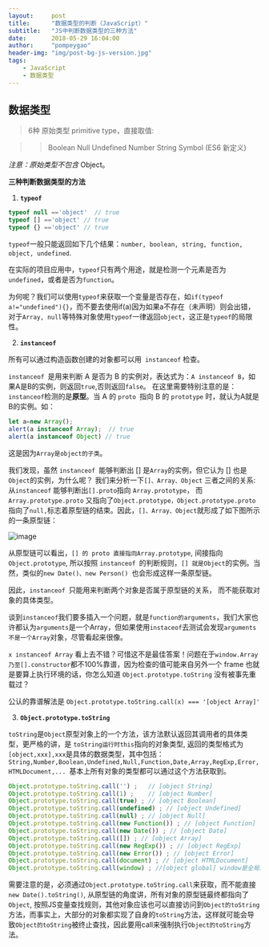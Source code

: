 ```yaml
---
layout:     post
title:      "数据类型的判断（JavaScript）"
subtitle:   "JS中判断数据类型的三种方法"
date:       2018-05-29 16:04:00
author:     "pompeygao"
header-img: "img/post-bg-js-version.jpg"
tags:
    - JavaScript
    - 数据类型
---
```


## 数据类型

> 6种 原始类型 primitive type，直接取值:

>> Boolean
>> Null
>> Undefined
>> Number
>> String
>> Symbol (ES6 新定义)

_注意：原始类型不包含_ Object。

**三种判断数据类型的方法**
1. **`typeof`**
```js
typeof null =='object'  // true 
typeof [] =='object' // true 
typeof {} =='object' // true 
```
`typeof`一般只能返回如下几个结果：`number, boolean, string, function, object, undefined`.

在实际的项目应用中，`typeof`只有两个用途，就是检测一个元素是否为`undefined`，或者是否为`function`。

为何呢？我们可以使用`typeof`来获取一个变量是否存在，如`if(typeof a!="undefined"){}`，而不要去使用if(a)因为如果a不存在（未声明）则会出错，对于`Array, null`等特殊对象使用`typeof`一律返回`object`，这正是`typeof`的局限性。

2. **`instanceof`**

所有可以通过构造函数创建的对象都可以用` instanceof` 检查。

`instanceof `是用来判断 A 是否为 B 的实例对，表达式为：`A instanceof B`，如果A是B的实例，则返回`true`,否则返回`false`。 在这里需要特别注意的是：`instanceof`检测的是**原型**。当 A 的 `proto `指向 B 的 `prototype` 时，就认为A就是B的实例。如：
```js
let a=new Array();
alert(a instanceof Array);  // true
alert(a instanceof Object) // true
```
这是因为```Array是object的子类```。

我们发现，虽然 `instanceof `能够判断出 [] 是`Array`的实例，但它认为 [] 也是`Object`的实例，为什么呢？ 我们来分析一下`[]、Array、Object` 三者之间的关系: 从`instanceof` 能够判断出` [].proto `指向 `Array.prototype`， 而 `Array.prototype.proto` 又指向了`Object.prototype，Object.prototype.proto `指向了`null,`标志着原型链的结束。因此，`[]、Array、Object`就形成了如下图所示的一条原型链：

![image](https://user-images.githubusercontent.com/17947266/40645009-9f1f74d2-6357-11e8-8e88-b31fdcaea332.png)

从原型链可以看出，`[] 的 proto 直接指向Array.prototype`, 间接指向`Object.prototype`, 所以按照 `instanceof `的判断规则，`[] 就是Object`的实例。当然，类似的`new Date()、new Person() `也会形成这样一条原型链。

因此，`instanceof `只能用来判断两个对象是否属于原型链的关系， 而不能获取对象的具体类型。

谈到`instanceof`我们要多插入一个问题，就是`function的arguments`，我们大家也许都认为`arguments`是一个Array，但如果使用`instaceof`去测试会发现`arguments不是一个Array`对象，尽管看起来很像。

`x instanceof Array`
看上去不错？可惜这不是最佳答案！问题在于`window.Array乃至[].constructor`都不100%靠谱，因为检查的值可能来自另外一个 frame 也就是要算上执行环境的话，你怎么知道 `Object.prototype.toString` 没有被事先重载过？


公认的靠谱解法是
`Object.prototype.toString.call(x) === '[object Array]'`

3. **`Object.prototype.toString`**

`toString`是`Object`原型对象上的一个方法，该方法默认返回其调用者的具体类型，更严格的讲，是 `toString运行时this`指向的对象类型, 返回的类型格式为`[object,xxx],xxx`是具体的数据类型，其中包括：`String,Number,Boolean,Undefined,Null,Function,Date,Array,RegExp,Error,HTMLDocument,... `基本上所有对象的类型都可以通过这个方法获取到。
```js
Object.prototype.toString.call('') ;   // [object String]
Object.prototype.toString.call(1) ;    // [object Number]
Object.prototype.toString.call(true) ; // [object Boolean]
Object.prototype.toString.call(undefined) ; // [object Undefined]
Object.prototype.toString.call(null) ; // [object Null]
Object.prototype.toString.call(new Function()) ; // [object Function]
Object.prototype.toString.call(new Date()) ; // [object Date]
Object.prototype.toString.call([]) ; // [object Array]
Object.prototype.toString.call(new RegExp()) ; // [object RegExp]
Object.prototype.toString.call(new Error()) ; // [object Error]
Object.prototype.toString.call(document) ; // [object HTMLDocument]
Object.prototype.toString.call(window) ; //[object global] window是全局对象global的引用
```

需要注意的是，必须通过`Object.prototype.toString.call`来获取，而不能直接 `new Date().toString()`, 从原型链的角度讲，所有对象的原型链最终都指向了`Object`, 按照JS变量查找规则，其他对象应该也可以直接访问到`Object的toString`方法，而事实上，大部分的对象都实现了自身的`toString`方法，这样就可能会导致`Object的toString`被终止查找，因此要用call来强制执行`Object的toString`方法。


